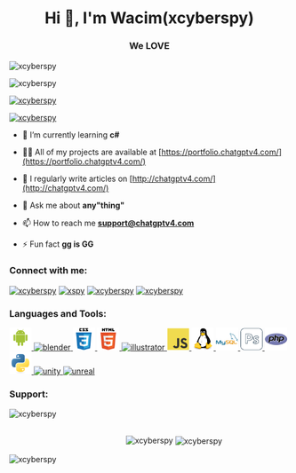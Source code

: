 <h1 align="center">Hi 👋, I'm Wacim(xcyberspy)</h1>
<h3 align="center">We LOVE <P></h3>
<img align="center" src="https://gifdb.com/images/high/coding-animated-laptop-flow-stream-ja04010rm5o68zfk.webp" alt="xcyberspy" />
<p align="left"> <img src="https://komarev.com/ghpvc/?username=xcyberspy&label=Profile%20views&color=0e75b6&style=flat" alt="xcyberspy" /> </p>

<p align="left"> <a href="https://github.com/ryo-ma/github-profile-trophy"><img src="https://github-profile-trophy.vercel.app/?username=xcyberspy" alt="xcyberspy" /></a> </p>

<p align="left"> <a href="https://twitter.com/xcyberspy" target="blank"><img src="https://img.shields.io/twitter/follow/xcyberspy?logo=twitter&style=for-the-badge" alt="xcyberspy" /></a> </p>

- 🌱 I’m currently learning **c#**

- 👨‍💻 All of my projects are available at [https://portfolio.chatgptv4.com/](https://portfolio.chatgptv4.com/)

- 📝 I regularly write articles on [http://chatgptv4.com/](http://chatgptv4.com/)

- 💬 Ask me about **any"thing"**

- 📫 How to reach me **support@chatgptv4.com**

- ⚡ Fun fact **gg is GG**

<h3 align="left">Connect with me:</h3>
<p align="left">
<a href="https://twitter.com/xcyberspy" target="blank"><img align="center" src="https://raw.githubusercontent.com/rahuldkjain/github-profile-readme-generator/master/src/images/icons/Social/twitter.svg" alt="xcyberspy" height="30" width="40" /></a>
<a href="https://linkedin.com/in/xspy" target="blank"><img align="center" src="https://raw.githubusercontent.com/rahuldkjain/github-profile-readme-generator/master/src/images/icons/Social/linked-in-alt.svg" alt="xspy" height="30" width="40" /></a>
<a href="https://instagram.com/xcyberspy" target="blank"><img align="center" src="https://raw.githubusercontent.com/rahuldkjain/github-profile-readme-generator/master/src/images/icons/Social/instagram.svg" alt="xcyberspy" height="30" width="40" /></a>
<a href="https://www.youtube.com/c/xcyberspy" target="blank"><img align="center" src="https://raw.githubusercontent.com/rahuldkjain/github-profile-readme-generator/master/src/images/icons/Social/youtube.svg" alt="xcyberspy" height="30" width="40" /></a>
</p>

<h3 align="left">Languages and Tools:</h3>
<p align="left"> <a href="https://developer.android.com" target="_blank" rel="noreferrer"> <img src="https://raw.githubusercontent.com/devicons/devicon/master/icons/android/android-original-wordmark.svg" alt="android" width="40" height="40"/> </a> <a href="https://www.blender.org/" target="_blank" rel="noreferrer"> <img src="https://download.blender.org/branding/community/blender_community_badge_white.svg" alt="blender" width="40" height="40"/> </a> <a href="https://www.w3schools.com/css/" target="_blank" rel="noreferrer"> <img src="https://raw.githubusercontent.com/devicons/devicon/master/icons/css3/css3-original-wordmark.svg" alt="css3" width="40" height="40"/> </a> <a href="https://www.w3.org/html/" target="_blank" rel="noreferrer"> <img src="https://raw.githubusercontent.com/devicons/devicon/master/icons/html5/html5-original-wordmark.svg" alt="html5" width="40" height="40"/> </a> <a href="https://www.adobe.com/in/products/illustrator.html" target="_blank" rel="noreferrer"> <img src="https://www.vectorlogo.zone/logos/adobe_illustrator/adobe_illustrator-icon.svg" alt="illustrator" width="40" height="40"/> </a> <a href="https://developer.mozilla.org/en-US/docs/Web/JavaScript" target="_blank" rel="noreferrer"> <img src="https://raw.githubusercontent.com/devicons/devicon/master/icons/javascript/javascript-original.svg" alt="javascript" width="40" height="40"/> </a> <a href="https://www.linux.org/" target="_blank" rel="noreferrer"> <img src="https://raw.githubusercontent.com/devicons/devicon/master/icons/linux/linux-original.svg" alt="linux" width="40" height="40"/> </a> <a href="https://www.mysql.com/" target="_blank" rel="noreferrer"> <img src="https://raw.githubusercontent.com/devicons/devicon/master/icons/mysql/mysql-original-wordmark.svg" alt="mysql" width="40" height="40"/> </a> <a href="https://www.photoshop.com/en" target="_blank" rel="noreferrer"> <img src="https://raw.githubusercontent.com/devicons/devicon/master/icons/photoshop/photoshop-line.svg" alt="photoshop" width="40" height="40"/> </a> <a href="https://www.php.net" target="_blank" rel="noreferrer"> <img src="https://raw.githubusercontent.com/devicons/devicon/master/icons/php/php-original.svg" alt="php" width="40" height="40"/> </a> <a href="https://www.python.org" target="_blank" rel="noreferrer"> <img src="https://raw.githubusercontent.com/devicons/devicon/master/icons/python/python-original.svg" alt="python" width="40" height="40"/> </a> <a href="https://unity.com/" target="_blank" rel="noreferrer"> <img src="https://www.vectorlogo.zone/logos/unity3d/unity3d-icon.svg" alt="unity" width="40" height="40"/> </a> <a href="https://unrealengine.com/" target="_blank" rel="noreferrer"> <img src="https://raw.githubusercontent.com/kenangundogan/fontisto/036b7eca71aab1bef8e6a0518f7329f13ed62f6b/icons/svg/brand/unreal-engine.svg" alt="unreal" width="40" height="40"/> </a> </p>

<h3 align="left">Support:</h3>
<p><a href="https://www.buymeacoffee.com/xcyberspy"> <img align="left" src="https://cdn.buymeacoffee.com/buttons/v2/default-yellow.png" height="50" width="210" alt="xcyberspy" /></a></p><br><br>

<p><img align="left" src="https://github-readme-stats.vercel.app/api/top-langs?username=xcyberspy&show_icons=true&locale=en&layout=compact" alt="xcyberspy" /></p>

<p>&nbsp;<img align="center" src="https://github-readme-stats.vercel.app/api?username=xcyberspy&show_icons=true&locale=en" alt="xcyberspy" /></p>

<p><img align="center" src="https://github-readme-streak-stats.herokuapp.com/?user=xcyberspy&" alt="xcyberspy" /></p>

